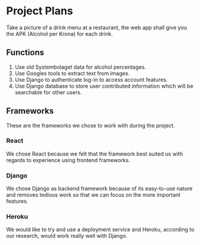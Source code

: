 # Project Plans

Take a picture of a drink menu at a restaurant, the web app shall give you the APK (Alcohol per Krona) for each drink.

## Functions

1. Use old Systembolaget data for alcohol percentages.
2. Use Googles tools to extract text from images.
3. Use Django to authenticate log-in to access account features.
4. Use Django database to store user contributed information which will be searchable for other users.

## Frameworks

These are the frameworks we chose to work with during the project.

### React

We chose React because we felt that the framework best suited us with regards to experience using frontend frameworks.

### Django

We chose Django as backend framework because of its easy-to-use nature and removes tedious work so that we can focus on the more important features.

### Heroku

We would like to try and use a deployment service and Heroku, according to our research, would work really well with Django.

